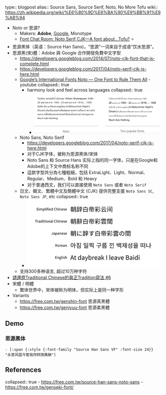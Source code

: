 type:: blogpost
alias:: Source Sans, Source Serif, Noto, No More Tofu
wiki:: https://zh.wikipedia.org/wiki/%E6%80%9D%E6%BA%90%E9%BB%91%E9%AB%94

- Noto or 思源?
	- Makers: **Adobe**, [Google](https://www.google.com/get/noto/), Monotype
	- [Font Chat Room: Noto Serif CJK—A font about...Tofu?](https://www.youtube.com/watch?v=V4jKzjWg4KQ) ⭐
- 思源黑体（英语：Source Han Sans)，“思源”一词来自于成语“饮水思源”。
- 思源黑(宋)體：Adobe 與 Google 合作開發免費中文字型
	- https://developers.googleblog.com/2014/07/noto-cjk-font-that-is-complete.html
	- https://developers.googleblog.com/2017/04/noto-serif-cjk-is-here.html
	- [Google’s International Fonts Noto — One Font to Rule Them All](https://www.youtube.com/watch?v=AAzvk9HSi84) - youtube
	  collapsed:: true
		- harmony look and feel across languages
		  collapsed:: true
			- ![image.png](../assets/image_1626875734671_0.png)
	- Noto Sans, Noto Serif
		- https://developers.googleblog.com/2017/04/noto-serif-cjk-is-here.html
		- 对于CJK字体，被称为思源黑体/宋体
		- Noto Sans 和 Source Hans 实际上指的同一字体，只是在Google和Adobe的上下文中商标名称不同
		- 這款字型共分為七種粗細，包括 ExtraLight、Light、Normal、Regular、Medium、Bold 和 Heavy
		- 对于普通西文，我们可以直接使用 `Noto Sans` 或者 `Noto Serif`
	- 日文、韓文、繁體中文及簡體中文 (CJK) 提供完整支援 `Noto Sans SC`, `Noto Sans JP`, etc
	  collapsed:: true
		- ![image.png](../assets/image_1626797567147_0.png)
	- 支持300多种语言, 超过10万种字符
- [請還原Traditional Chinese的眞正Tradition寫法 #6](https://github.com/adobe-fonts/source-han-sans/issues/6)
- 宋體 / 明體
	- 繁体世界中，宋体被称为明体，但实际上是同一种字形
- Variants
	- https://free.com.tw/genshin-font 思源真黑體
	- https://free.com.tw/genjyuu-font 思源柔黑體
## Demo
### 思源黑体
	- [:span {:style {:font-family "Source Han Sans VF" :font-size 24}} "永意风国今警我然转随鹰酬"]
## References
collapsed:: true
	- https://free.com.tw/source-han-sans-noto-sans
	- https://free.com.tw/genseki-font/